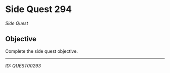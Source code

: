 # Side Quest 294

*Side Quest*

## Objective
Complete the side quest objective.

---
*ID: QUEST00293*